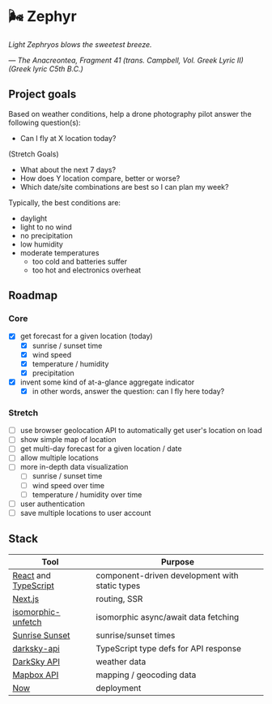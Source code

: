 # 🌬 Zephyr

_Light Zephryos blows the sweetest breeze._

_&mdash; <cite>The Anacreontea, Fragment 41 (trans. Campbell, Vol. Greek Lyric II) (Greek lyric C5th B.C.)</cite>_

## Project goals

Based on weather conditions, help a drone photography pilot answer the following question(s):

- Can I fly at X location today?

(Stretch Goals)

- What about the next 7 days?
- How does Y location compare, better or worse?
- Which date/site combinations are best so I can plan my week?

Typically, the best conditions are:

- daylight
- light to no wind
- no precipitation
- low humidity
- moderate temperatures
  - too cold and batteries suffer
  - too hot and electronics overheat

## Roadmap

### Core

- [x] get forecast for a given location (today)
  - [x] sunrise / sunset time
  - [x] wind speed
  - [x] temperature / humidity
  - [x] precipitation
- [x] invent some kind of at-a-glance aggregate indicator
  - [x] in other words, answer the question: can I fly here today?

### Stretch

- [ ] use browser geolocation API to automatically get user's location on load
- [ ] show simple map of location
- [ ] get multi-day forecast for a given location / date
- [ ] allow multiple locations
- [ ] more in-depth data visualization
  - [ ] sunrise / sunset time
  - [ ] wind speed over time
  - [ ] temperature / humidity over time
- [ ] user authentication
- [ ] save multiple locations to user account

## Stack

| Tool                                                                                               | Purpose                                        |
| -------------------------------------------------------------------------------------------------- | ---------------------------------------------- |
| [React](https://reactjs.org/) and [TypeScript](https://www.typescriptlang.org/)                    | component-driven development with static types |
| [Next.js](https://nextjs.org/)                                                                     | routing, SSR                                   |
| [isomorphic-unfetch](https://github.com/developit/unfetch/tree/master/packages/isomorphic-unfetch) | isomorphic async/await data fetching           |
| [Sunrise Sunset](https://sunrise-sunset.org/api)                                                   | sunrise/sunset times                           |
| [darksky-api](https://github.com/worldturtlemedia/darksky-api)                                     | TypeScript type defs for API response          |
| [DarkSky API](https://darksky.net/dev/docs)                                                        | weather data                                   |
| [Mapbox API](https://docs.mapbox.com/api/)                                                         | mapping / geocoding data                       |
| [Now](https://zeit.co/now)                                                                         | deployment                                     |

<!-- When looking for a code sample, we would like to see a webapp that:
1. Has strong modern web development fundamentals like:
    1. Component-driven development,
    2. State management & data flow, and
    3. Language fundamentals & effective patterns;
2. Includes CRUD interaction with data like:
    1. Accessing remote APIs,
    2. Consuming dynamic data, and
    3. Error handling; and
3. Presents well to both users and other developers with:
    1. Components that show dynamic data,
    2. Appropriate documentation, code legibility, code comments, etc., and
    3. A good, usable UI.
Note: Our preference is to have a code sample in Javascript that can be compiled and run. -->
